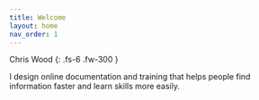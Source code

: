 ```yaml
---
title: Welcome
layout: home
nav_order: 1
---
```


Chris Wood
{: .fs-6 .fw-300 }

I design online documentation and training that helps people find information faster and learn skills more easily.
